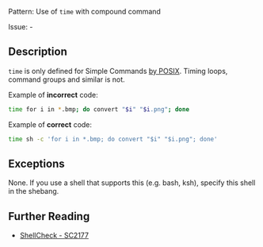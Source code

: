 Pattern: Use of `time` with compound command

Issue: -

## Description

`time` is only defined for Simple Commands [by POSIX](http://pubs.opengroup.org/onlinepubs/9699919799/utilities/time.html). Timing loops, command groups and similar is not.

Example of **incorrect** code:

```sh
time for i in *.bmp; do convert "$i" "$i.png"; done
```

Example of **correct** code:

```sh
time sh -c 'for i in *.bmp; do convert "$i" "$i.png"; done'
```
## Exceptions

None. If you use a shell that supports this (e.g. bash, ksh), specify this shell in the shebang.

## Further Reading

* [ShellCheck - SC2177](https://github.com/koalaman/shellcheck/wiki/SC2177)

